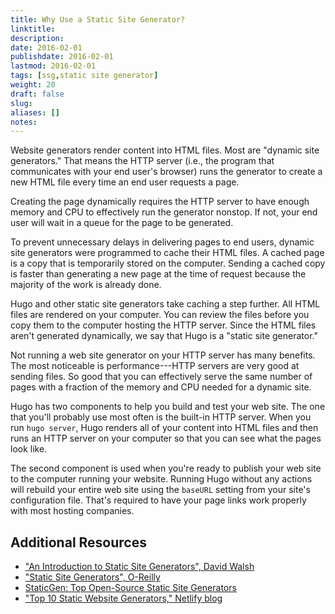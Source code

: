 ```yaml
---
title: Why Use a Static Site Generator?
linktitle:
description:
date: 2016-02-01
publishdate: 2016-02-01
lastmod: 2016-02-01
tags: [ssg,static site generator]
weight: 20
draft: false
slug:
aliases: []
notes:
---
```


Website generators render content into HTML files. Most are "dynamic site generators." That means the HTTP server (i.e., the program that communicates with your end user's browser) runs the generator to create a new HTML file every time an end user requests a page.

Creating the page dynamically requires the HTTP server to have enough memory and CPU to effectively run the generator nonstop. If not, your end user will wait in a queue for the page to be generated.

To prevent unnecessary delays in delivering pages to end users, dynamic site generators were programmed to cache their HTML files. A cached page is a copy that is temporarily stored on the computer. Sending a cached copy is faster than generating a new page at the time of request because the majority of the work is already done.

Hugo and other static site generators take caching a step further. All HTML files are rendered on your computer. You can review the files before you copy them to the computer hosting the HTTP server. Since the HTML files aren't generated dynamically, we say that Hugo is a "static site generator."

Not running a web site generator on your HTTP server has many benefits. The most noticeable is performance---HTTP servers are very good at
sending files. So good that you can effectively serve the same number
of pages with a fraction of the memory and CPU needed for a dynamic site.

Hugo has two components to help you build and test your web site. The
one that you'll probably use most often is the built-in HTTP server.
When you run `hugo server`, Hugo renders all of your content into
HTML files and then runs an HTTP server on your computer so that you
can see what the pages look like.

The second component is used when you're ready to publish your web
site to the computer running your website. Running Hugo without any
actions will rebuild your entire web site using the `baseURL` setting
from your site's configuration file. That's required to have your page
links work properly with most hosting companies.

## Additional Resources

* ["An Introduction to Static Site Generators", David Walsh][]
* ["Static Site Generators", O-Reilly][]
* [StaticGen: Top Open-Source Static Site Generators][]
* ["Top 10 Static Website Generators," Netlify blog][]


["An Introduction to Static Site Generators", David Walsh]: https://davidwalsh.name/introduction-static-site-generators
["Static Site Generators", O-Reilly]: /documents/oreilly-static-site-generators.pdf
["Top 10 Static Website Generators," Netlify blog]: https://www.netlify.com/blog/2016/05/02/top-ten-static-website-generators/
[StaticGen: Top Open-Source Static Site Generators]: https://www.staticgen.com/
